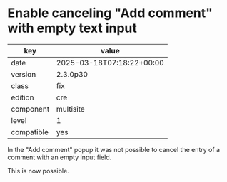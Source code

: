 [//]: # (werk v2)
# Enable canceling "Add comment" with empty text input

key        | value
---------- | ---
date       | 2025-03-18T07:18:22+00:00
version    | 2.3.0p30
class      | fix
edition    | cre
component  | multisite
level      | 1
compatible | yes

In the "Add comment" popup it was not possible to cancel the entry of a comment with an empty input field.

This is now possible.
